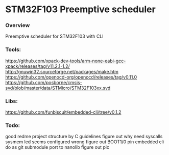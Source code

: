 # STM32F103 Preemptive scheduler

### Overview
Preemptive scheduler for STM32F103 with CLI

### Tools:
https://github.com/xpack-dev-tools/arm-none-eabi-gcc-xpack/releases/tag/v11.2.1-1.2/
http://gnuwin32.sourceforge.net/packages/make.htm
https://github.com/openocd-org/openocd/releases/tag/v0.11.0
https://github.com/posborne/cmsis-svd/blob/master/data/STMicro/STM32F103xx.svd

### Libs:
https://github.com/funbiscuit/embedded-cli/tree/v0.1.2

### Todo:
good redme
project structure by C guidelines
figure out why need syscalls sysmem 
led seems configured wrong
figure out BOOT1/0 pin
embedded cli do as git submodule
port to nanolib
figure out pic